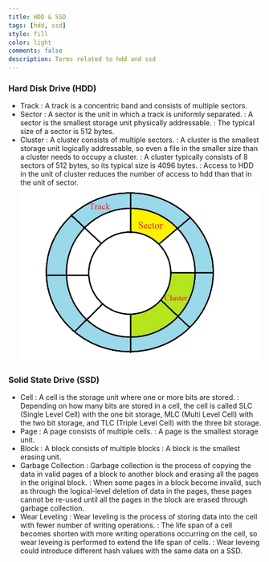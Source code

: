 ```yaml
---
title: HDD & SSD
tags: [hdd, ssd]
style: fill
color: light
comments: false
description: Terms related to hdd and ssd
---
```


### Hard Disk Drive (HDD)
* Track
  : A track is a concentric band and consists of multiple sectors.
* Sector
  : A sector is the unit in which a track is uniformly separated.
  : A sector is the smallest storage unit physically addressable.
  : The typical size of a sector is 512 bytes.
* Cluster
  : A cluster consists of multiple sectors.
  : A cluster is the smallest storage unit logically addressable, so even a file in the smaller size than a cluster needs to occupy a cluster.
  : A cluster typically consists of 8 sectors of 512 bytes, so its typical size is 4096 bytes.
  : Access to HDD in the unit of cluster reduces the number of access to hdd than that in the unit of sector.
![](/imgs/HDDSSD_Picture1.jpg)

### Solid State Drive (SSD)
* Cell
  : A cell is the storage unit where one or more bits are stored.
  : Depending on how many bits are stored in a cell, the cell is called SLC (Single Level Cell) with the one bit storage, MLC (Multi Level Cell) with the two bit storage, and TLC (Triple Level Cell) with the three bit storage.
* Page
  : A page consists of multiple cells.
  : A page is the smallest storage unit.
* Block
  : A block consists of multiple blocks
  : A block is the smallest erasing unit.
* Garbage Collection
  : Garbage collection is the process of copying the data in valid pages of a block to another block and erasing all the pages in the original block.
  : When some pages in a block become invalid, such as through the logical-level deletion of data in the pages, these pages cannot be re-used until all the pages in the block are erased through garbage collection.
* Wear Leveling
  : Wear leveling is the process of storing data into the cell with fewer number of writing operations.
  : The life span of a cell becomes shorten with more writing operations occurring on the cell, so wear leveing is performed to extend the life span of cells.
  : Wear leveing could introduce different hash values with the same data on a SSD.
